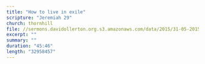 ```yaml
---
title: "How to live in exile"
scripture: "Jeremiah 29"
church: thornhill
file: //sermons.davidollerton.org.s3.amazonaws.com/data/2015/31-05-2015.mp3
excerpt: ""
summary: ""
duration: "45:46"
length: "32958457"
---
```


